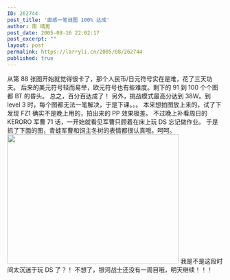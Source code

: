 ```yaml
---
ID: 262744
post_title: '直感一笔谜图 100% 达成'
author: 南 靖男
post_date: 2005-08-16 22:02:17
post_excerpt: ""
layout: post
permalink: https://larryli.cn/2005/08/262744
published: true
---
```

从第 88 张图开始就觉得很卡了，那个人民币/日元符号实在是难，花了三天功夫。
后来的美元符号轻而易举，欧元符号也有些难度。剩下的 91 到 100 个个图都 BT 的昏头。
总之，百分百达成了！
另外，挑战模式最高分达到 38W。到 level 3 时，每个图都无法一笔解决，于是下课。。。
本来想拍图放上来的，试了下发现 FZ1 确实不是晚上用的，拍出来的 PP 效果极差。
不过晚上补看周日的 KERORO 军曹 71 话，一开始就看见军曹只顾着在床上玩 DS 忘记做作业。
于是抓了下面的图，青蛙军曹和饲主冬树的表情都很认真哦，呵呵。
<a href="http://photoimg18.qq.com/cgi-bin/load_pic2?verify=JTegCnkmkxhFBGfqxJsQ3g%3D%3D"><img src="http://photoimg18.qq.com/cgi-bin/load_pic2?verify=JTegCnkmkxhFBGfqxJsQ3g%3D%3D" height="300" width="400" /></a>
我是不是这段时间太沉迷于<!--more-->玩 DS 了？！
不想了，银河战士还没有一周目哦，明天继续！！！